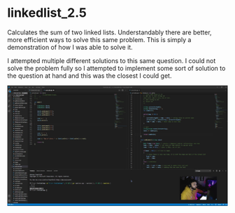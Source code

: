 # linkedlist_2.5
Calculates the sum of two linked lists. Understandably there are better, more efficient ways to solve this same problem. This is simply a demonstration of how I was able to solve it.

I attempted multiple different solutions to this same question. I could not solve the problem fully so I attempted to implement some sort of solution to the question at hand and this was the closest I could get.

[![Code Explanation](https://raw.githubusercontent.com/AndhyGomez/linkedlist_2.5/main/thumb.PNG)](https://youtu.be/FopfCssvOWs)


